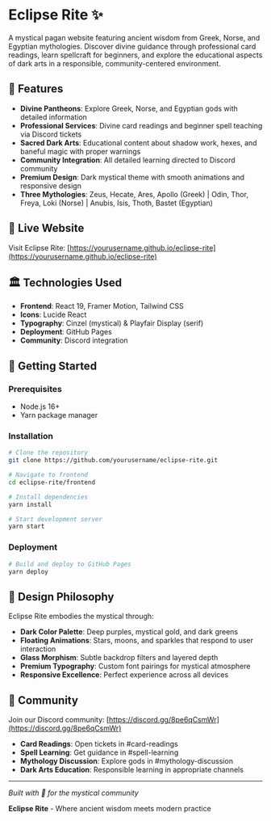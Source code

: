 # Eclipse Rite ✨

A mystical pagan website featuring ancient wisdom from Greek, Norse, and Egyptian mythologies. Discover divine guidance through professional card readings, learn spellcraft for beginners, and explore the educational aspects of dark arts in a responsible, community-centered environment.

## 🌙 Features

- **Divine Pantheons**: Explore Greek, Norse, and Egyptian gods with detailed information
- **Professional Services**: Divine card readings and beginner spell teaching via Discord tickets  
- **Sacred Dark Arts**: Educational content about shadow work, hexes, and baneful magic with proper warnings
- **Community Integration**: All detailed learning directed to Discord community
- **Premium Design**: Dark mystical theme with smooth animations and responsive design
- **Three Mythologies**: Zeus, Hecate, Ares, Apollo (Greek) | Odin, Thor, Freya, Loki (Norse) | Anubis, Isis, Thoth, Bastet (Egyptian)

## 🔮 Live Website

Visit Eclipse Rite: [https://yourusername.github.io/eclipse-rite](https://yourusername.github.io/eclipse-rite)

## 🏛️ Technologies Used

- **Frontend**: React 19, Framer Motion, Tailwind CSS
- **Icons**: Lucide React
- **Typography**: Cinzel (mystical) & Playfair Display (serif)
- **Deployment**: GitHub Pages
- **Community**: Discord integration

## 🌟 Getting Started

### Prerequisites
- Node.js 16+ 
- Yarn package manager

### Installation

```bash
# Clone the repository
git clone https://github.com/yourusername/eclipse-rite.git

# Navigate to frontend
cd eclipse-rite/frontend

# Install dependencies
yarn install

# Start development server
yarn start
```

### Deployment

```bash
# Build and deploy to GitHub Pages
yarn deploy
```

## 🎨 Design Philosophy

Eclipse Rite embodies the mystical through:
- **Dark Color Palette**: Deep purples, mystical gold, and dark greens
- **Floating Animations**: Stars, moons, and sparkles that respond to user interaction
- **Glass Morphism**: Subtle backdrop filters and layered depth
- **Premium Typography**: Custom font pairings for mystical atmosphere
- **Responsive Excellence**: Perfect experience across all devices

## 🔗 Community

Join our Discord community: [https://discord.gg/8pe6qCsmWr](https://discord.gg/8pe6qCsmWr)

- **Card Readings**: Open tickets in #card-readings
- **Spell Learning**: Get guidance in #spell-learning  
- **Mythology Discussion**: Explore gods in #mythology-discussion
- **Dark Arts Education**: Responsible learning in appropriate channels

---

*Built with 🌙 for the mystical community*

**Eclipse Rite** - Where ancient wisdom meets modern practice
